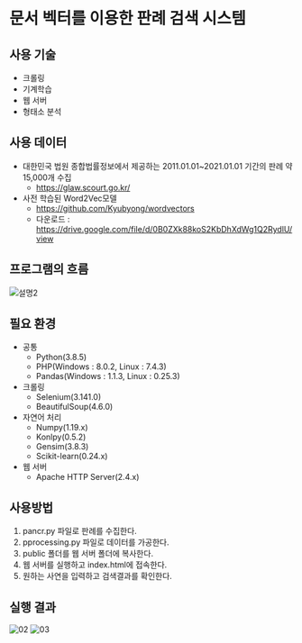 # 문서 벡터를 이용한 판례 검색 시스템




## 사용 기술
   - 크롤링
   - 기계학습 
   - 웹 서버
   - 형태소 분석


## 사용 데이터
   - 대한민국 법원 종합법률정보에서 제공하는 2011.01.01~2021.01.01 기간의 판례 약 15,000개 수집
      - https://glaw.scourt.go.kr/  
   - 사전 학습된 Word2Vec모델
      - https://github.com/Kyubyong/wordvectors
      - 다운로드 : https://drive.google.com/file/d/0B0ZXk88koS2KbDhXdWg1Q2RydlU/view  



## 프로그램의 흐름

![설명2](https://user-images.githubusercontent.com/52062016/108313670-10a6db80-71fc-11eb-9499-bff83b33d6e4.png)

## 필요 환경

- 공통
   - Python(3.8.5)
   - PHP(Windows : 8.0.2, Linux : 7.4.3) 
   - Pandas(Windows : 1.1.3, Linux : 0.25.3)
- 크롤링
   - Selenium(3.141.0)
   - BeautifulSoup(4.6.0)
- 자연어 처리
   - Numpy(1.19.x)
   - Konlpy(0.5.2)
   - Gensim(3.8.3)
   - Scikit-learn(0.24.x)
- 웹 서버
   - Apache HTTP Server(2.4.x)

## 사용방법

1. pancr.py 파일로 판례를 수집한다.
2. pprocessing.py 파일로 데이터를 가공한다.
3. public 폴더를 웹 서버 폴더에 복사한다.
4. 웹 서버를 실행하고 index.html에 접속한다.
5. 원하는 사연을 입력하고 검색결과를 확인한다.  

## 실행 결과
![02](https://user-images.githubusercontent.com/52062016/108676970-5d582280-752c-11eb-83dc-6bbed118e138.PNG)
![03](https://user-images.githubusercontent.com/52062016/108677004-6648f400-752c-11eb-9ed0-b44060e8b2bf.PNG)
